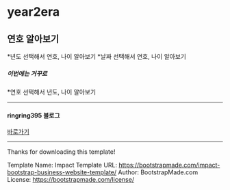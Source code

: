 # year2era
## 연호 알아보기
*년도 선택해서 연호, 나이 알아보기
*날짜 선택해서 연호, 나이 알아보기
##### 이번에는 거꾸로
*연호 선택해서 년도, 나이 알아보기
***
#### ringring395 블로그
[바로가기](https://blog.naver.com/ringring395)           







***
Thanks for downloading this template!

Template Name: Impact
Template URL: https://bootstrapmade.com/impact-bootstrap-business-website-template/
Author: BootstrapMade.com
License: https://bootstrapmade.com/license/
